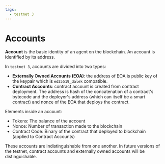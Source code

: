 ```yaml
---
tags:
  - testnet 3
---
```


# Accounts

**Account** is the basic identity of an agent on the blockchain. An account is identified by its address. 

In `testnet 3`, accounts are divided into two types:

- __Externally Owned Accounts (EOA)__: the address of EOA is public key of the keypair which is `ed25519_dalek` compatible.
- __Contract Accounts__: contract account is created from contract deployment. The address is hash of the concatenation of a contract's bytecode and the deployer's address (which can itself be a smart contract) and nonce of the EOA that deploys the contract.

Elements inside an account:

- Tokens: The balance of the account
- Nonce: Number of transaction made to the blockchain
- Contract Code: Binary of the contract that deployed to blockchain (applied to Contract Accounts)

These accounts are indistinguishable from one another. In future versions of the testnet, contract accounts and externally owned accounts will be distinguishable. 